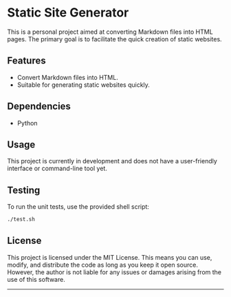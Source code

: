 # Static Site Generator

This is a personal project aimed at converting Markdown files into HTML pages. The primary goal is to facilitate the quick creation of static websites.

## Features

- Convert Markdown files into HTML.
- Suitable for generating static websites quickly.

## Dependencies

- Python

## Usage

This project is currently in development and does not have a user-friendly interface or command-line tool yet.

## Testing

To run the unit tests, use the provided shell script:

```sh
./test.sh
```

## License

This project is licensed under the MIT License. This means you can use, modify, and distribute the code as long as you keep it open source. However, the author is not liable for any issues or damages arising from the use of this software.

---
